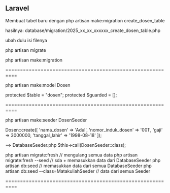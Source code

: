 ## Laravel
Membuat tabel baru dengan 
php artisan make:migration create_dosen_table

hasilnya:
database/migration/2025_xx_xx_xxxxxx_create_dosen_table.php

ubah dulu isi filenya

php artisan migrate

php artisan make:migration

==========================================================

php artisan make:model Dosen

protected $table = "dosen";
protected $guarded = [];

==========================================================

php artisan make:seeder DosenSeeder

Dosen::create([
    'nama_dosen' => 'Adul',
    'nomor_induk_dosen' => '001',
    'gaji' => 3000000,
    'tanggal_lahir' => '1998-08-18'
]);

==> DatabaseSeeder.php
$this->call(DosenSeeder::class);

php artisan migrate:fresh // mengulang semua data
php artisan migrate:fresh --seed // sda + memasukkan data dari DatabaseSeeder
php artisan db:seed // memasukkan data dari semua DatabaseSeeder
php artisan db:seed --class=MatakuliahSeeder // data dari semua Seeder 

==========================================================


